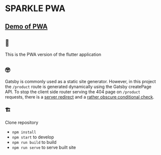 # SPARKLE PWA

## [Demo of PWA](https://app-sparkle.netlify.app/)

## 🧐

This is the PWA version of the flutter application

## 🤓

Gatsby is commonly used as a static site generator. However, in this project the `/product` route is generated dynamically using the Gatsby createPage API. To stop the client side router serving the 404 page on `/product` requests, there is a [server redirect](.netlify.toml) and a [rather obscure conditional check](./src/pages/404.js).

### 🏗

Clone repository

- `npm install`
- `npm start` to develop
- `npm run build` to build
- `npm run serve` to serve built site
